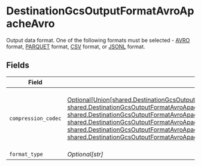 # DestinationGcsOutputFormatAvroApacheAvro

Output data format. One of the following formats must be selected - <a href="https://cloud.google.com/bigquery/docs/loading-data-cloud-storage-avro#advantages_of_avro">AVRO</a> format, <a href="https://cloud.google.com/bigquery/docs/loading-data-cloud-storage-parquet#parquet_schemas">PARQUET</a> format, <a href="https://cloud.google.com/bigquery/docs/loading-data-cloud-storage-csv#loading_csv_data_into_a_table">CSV</a> format, or <a href="https://cloud.google.com/bigquery/docs/loading-data-cloud-storage-json#loading_json_data_into_a_new_table">JSONL</a> format.


## Fields

| Field                                                                                                                                                                                                                                                                                                                                                                                                                                                                                                                                                  | Type                                                                                                                                                                                                                                                                                                                                                                                                                                                                                                                                                   | Required                                                                                                                                                                                                                                                                                                                                                                                                                                                                                                                                               | Description                                                                                                                                                                                                                                                                                                                                                                                                                                                                                                                                            |
| ------------------------------------------------------------------------------------------------------------------------------------------------------------------------------------------------------------------------------------------------------------------------------------------------------------------------------------------------------------------------------------------------------------------------------------------------------------------------------------------------------------------------------------------------------ | ------------------------------------------------------------------------------------------------------------------------------------------------------------------------------------------------------------------------------------------------------------------------------------------------------------------------------------------------------------------------------------------------------------------------------------------------------------------------------------------------------------------------------------------------------ | ------------------------------------------------------------------------------------------------------------------------------------------------------------------------------------------------------------------------------------------------------------------------------------------------------------------------------------------------------------------------------------------------------------------------------------------------------------------------------------------------------------------------------------------------------ | ------------------------------------------------------------------------------------------------------------------------------------------------------------------------------------------------------------------------------------------------------------------------------------------------------------------------------------------------------------------------------------------------------------------------------------------------------------------------------------------------------------------------------------------------------ |
| `compression_codec`                                                                                                                                                                                                                                                                                                                                                                                                                                                                                                                                    | [Optional[Union[shared.DestinationGcsOutputFormatAvroApacheAvroCompressionCodecNoCompression, shared.DestinationGcsOutputFormatAvroApacheAvroCompressionCodecDeflate, shared.DestinationGcsOutputFormatAvroApacheAvroCompressionCodecBzip2, shared.DestinationGcsOutputFormatAvroApacheAvroCompressionCodecXz, shared.DestinationGcsOutputFormatAvroApacheAvroCompressionCodecZstandard, shared.DestinationGcsOutputFormatAvroApacheAvroCompressionCodecSnappy]]](undefined/models/shared/destinationgcsoutputformatavroapacheavrocompressioncodec.md) | :heavy_check_mark:                                                                                                                                                                                                                                                                                                                                                                                                                                                                                                                                     | The compression algorithm used to compress data. Default to no compression.                                                                                                                                                                                                                                                                                                                                                                                                                                                                            |
| `format_type`                                                                                                                                                                                                                                                                                                                                                                                                                                                                                                                                          | *Optional[str]*                                                                                                                                                                                                                                                                                                                                                                                                                                                                                                                                        | :heavy_minus_sign:                                                                                                                                                                                                                                                                                                                                                                                                                                                                                                                                     | N/A                                                                                                                                                                                                                                                                                                                                                                                                                                                                                                                                                    |